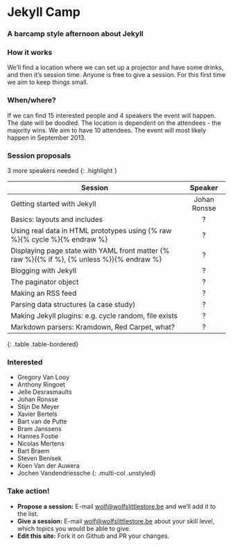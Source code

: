 
# Jekyll Camp

### A barcamp style afternoon about Jekyll

### How it works

We’ll find a location where we can set up a projector and have some drinks, and then it’s session time. Anyone is free to give a session. For this first time we aim to keep things small.

### When/where?

If we can find 15 interested people and 4 speakers the event
will happen. The date will be doodled. The location is dependent
on the attendees - the majority wins. We aim to have 10
attendees. The event will most likely happen in September 2013.

### Session proposals

3 more speakers needed
{: .highlight }

| Session                                                                                      | Speaker              |
| -------------------------------------------------------------------------------------------- |:--------------------:|
| Getting started with Jekyll                                                                  | Johan Ronsse         |
| Basics: layouts and includes                                                                 | ?                    |
| Using real data in HTML prototypes using {% raw %}{% cycle %}{% endraw %}                    | ?                    |
| Displaying page state with YAML front matter {% raw %}({% if %}, {% unless %}){% endraw %}   | ?                    |
| Blogging with Jekyll                                                                         | ?                    |
|     The paginator object                                                                     | ?                    |
|     Making an RSS feed                                                                       | ?                    |
| Parsing data structures (a case study)                                                       | ?                    |
| Making Jekyll plugins: e.g. cycle random, file exists                                        | ?                    |
| Markdown parsers: Kramdown, Red Carpet, what?                                                | ?                    |
{: .table .table-bordered}
  
###  Interested

* Gregory Van Looy
* Anthony Ringoet
* Jelle Desrasmaults
* Johan Ronsse
* Stijn De Meyer
* Xavier Bertels
* Bart van de Putte
* Bram Janssens
* Hannes Fostie
* Nicolas Mertens
* Bart Braem 
* Steven Benisek
* Koen Van der Auwera
* Jochen Vandendriessche
{: .multi-col .unstyled}


### Take action!

* **Propose a session:** E-mail wolf@wolfslittlestore.be and we’ll add it to the list.
* **Give a session:** E-mail wolf@wolfslittlestore.be about your skill level, which topics you would be able to give.
* **Edit this site:** Fork it on Github and PR your changes.